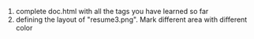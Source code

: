 1. complete doc.html with all the tags you have learned so far
2. defining the layout of "resume3.png". Mark different area with different color